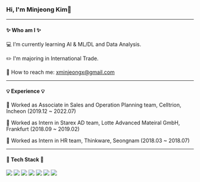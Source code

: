 ### Hi, I'm Minjeong Kim👋

---

#### ✨ Who am I ✨
 💻 I’m currently learning AI & ML/DL and Data Analysis.
 
 ✏️ I'm majoring in International Trade.
 
 🙋 How to reach me: xminjeongx@gmail.com
 
 ---

#### 💡 Experience 💡
🏢 Worked as Associate in Sales and Operation Planning team, Celltrion, Incheon (2019.12 ~ 2022.07)

🏢 Worked as Intern in Starex AD team, Lotte Advanced Mateiral GmbH, Frankfurt (2018.09 ~ 2019.02)

🏢 Worked as Intern in HR team, Thinkware, Seongnam (2018.03 ~ 2018.07)

---

#### 📌 Tech Stack 📌 
<img src="https://img.shields.io/badge/Python-#3776AB?style=for-the-badge&logo=Python&logoColor=white">
<img src="https://img.shields.io/badge/Jupyter-#F37626?style=for-the-badge&logo=Jupyter&logoColor=white">
<img src="https://img.shields.io/badge/VSCode-#007ACC?style=for-the-badge&logo=VSCode&logoColor=white">
<img src="https://img.shields.io/badge/OpenCV-#5C3EE8?style=for-the-badge&logo=OpenCV&logoColor=white">
<img src="https://img.shields.io/badge/YOLO-#00FFFF?style=for-the-badge&logo=YOLO&logoColor=white">
<img src="https://img.shields.io/badge/Keras-#D00000?style=for-the-badge&logo=Keras&logoColor=white">
<img src="https://img.shields.io/badge/Pytorch-#EE4C2C?style=for-the-badge&logo=Pytorch&logoColor=white">
